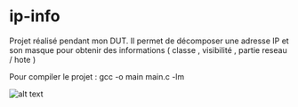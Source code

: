 # ip-info

Projet réalisé pendant mon DUT. Il permet de décomposer une adresse IP et son masque pour obtenir des informations ( classe , visibilité , partie reseau / hote )

Pour compiler le projet : gcc -o main main.c -lm

![alt text](http://maxime-pizzolitto.me/img/ip.png)
